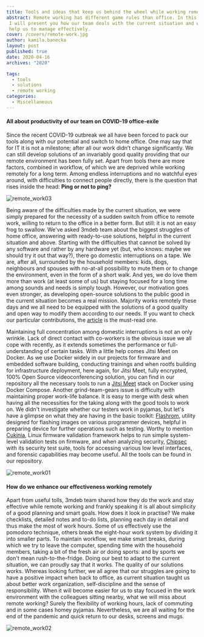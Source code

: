 ```yaml
---
title: Tools and ideas that keep us behind the wheel while working remotely.
abstract: Remote working has different game rules than office. In this post
 I will present you how our team deals with the current situation and what tools
 help us to manage effectively.
cover: /covers/remote-work.jpg
author: kamila.banecka
layout: post
published: true
date: 2020-04-16
archives: "2020"

tags:
  - tools
  - solutions
  - remote working
categories:
  - Miscellaneous
---
```


#### All about productivity of our team on COVID-19 office-exile

Since the recent COVID-19 outbreak we all have been forced to pack our tools
along with our potential and switch to home office. One may say that for IT it
is not a milestone; after all our work didn’t change significantly. We can
still develop solutions of an invariably good quality providing that our remote
environment has been fully set. Apart from tools there are more factors,
combined in workflow, of which we are deprived while working remotely for a
long term. Among endless interruptions and no watchful eyes around, with
difficulties to connect people directly, there is the question that rises
inside the head: **Ping or not to ping?**

![remote_work03](/img/remote_work03.png)

Being aware of the difficulties made by the current situation, we were simply
prepared for the necessity of a sudden switch from office to remote work,
willing to return to the office in a better form. But still: it is not an easy
frog to swallow. We've asked 3mdeb team about the biggest struggles of home
office, answering with ready-to-use solutions, helpful in the current situation
and above. Starting with the difficulties that cannot be solved by any software
and rather by any hardware yet (but, who knows: maybe we should try it out that
way?), there go domestic interruptions on a tape. We are, after all, surrounded
by the household members: kids, dogs, neighbours and spouses with no-at-all
possibility to mute them or to change the environment, even in the form of a
short walk. And yes, we do love them more than work (at least some of us) but
staying focused for a long time among sounds and needs is simply tough.
However, our motivation goes even stronger, as developing open-source solutions
to the public good in the current situation becomes a real mission. Majority
works remotely these days and we all need to be equipped with the solutions of
a good quality and open way to modify them according to our needs. If you want
to check our particular contributions, the [article](https://blog.3mdeb.com/2020/2020-04-16-3mdeb-contrib-q1/)
is the must-read one.

Maintaining full concentration among domestic interruptions is not an only
wrinkle. Lack of direct contact with co-workers is the obvious issue we all cope
with recently, as it extends sometimes the performance or full-understanding of
certain tasks. With a little help comes Jitsi Meet on Docker. As we use Docker
widely in our projects for firmware and embedded software building, conducting
trainings and when rootfs building for infrastructure deployment, here again,
for Jitsi Meet, fully encrypted, 100% Open Source videoconferencing solution,
you can find in our repository all the necessary tools to run a [Jitsi
Meet](https://github.com/3mdeb/docker-jitsi-meet) stack on Docker using Docker
Compose. Another grind-team-gears issue is difficulty with maintaining proper
work-life balance. It is easy to merge with desk when having all the necessities
for the taking along with the good tools to work on. We didn't investigate
whether our testers work in pyjamas, but let's have a glimpse on what they are
having in the basic toolkit: [Flashrom](https://github.com/3mdeb/flashrom),
utility designed for flashing images on various programmer devices, helpful in
preparing device for further operations such as testing. Worthy to mention
[Cukinia](https://github.com/3mdeb/cukinia), Linux firmware validation framework
helps to run simple system-level validation tests on firmware, and when
analyzing security, [Chipsec](https://github.com/chipsec/chipsec) with its
security test suite, tools for accessing various low level interfaces, and
forensic capabilities may become useful. All the tools can be found in our
repository.

![remote_work01](/img/remote_work01.png)

#### How do we enhance our effectiveness working remotely

Apart from useful tolls, 3mdeb team shared how they do the work and stay
effective while remote working and frankly speaking it is all about simplicity
of a good planning and smart goals. How does it look in practise? We make
checklists, detailed notes and to-do lists, planning each day in detail and
thus make the most of work hours. Some of us effectively use the pomodoro
technique, others break the eight-hour work system by dividing it into smaller
parts. To maintain workflow, we make smart breaks, during which we try to
leave the computer, spending time with the household members, taking a bit of
the fresh air or doing sports: and by sports we don't mean rush-to-the-fridge.
Doing our best to adapt to the current situation, we can proudly say that it
works. The quality of our solutions works. Whereas looking further, we all
agree that our struggles are going to have a positive impact when back to
office, as current situation taught us about better work organization,
self-discipline and the sense of responsibility. When it will become easier
for us to stay focused in the work environment with the colleagues sitting
nearby, what we will miss about remote working? Surely the flexibility of
working hours, lack of commuting and in some cases homey pyjamas.
Nevertheless, we are all waiting for the end of the pandemic and quick return
to our desks, screens and mugs.

![remote_work02](/img/remote_work02.jpg)
